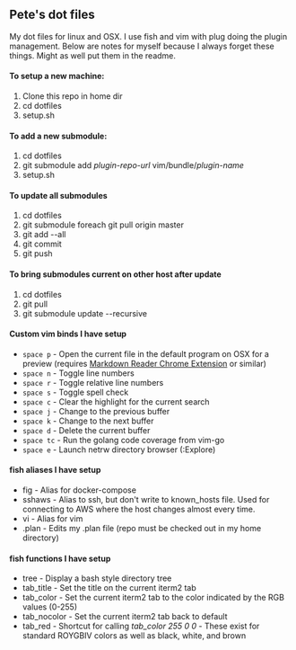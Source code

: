 ## Pete's dot files

My dot files for linux and OSX. I use fish and vim with plug doing the plugin management. Below are notes for myself
because I always forget these things. Might as well put them in the readme.

#### To setup a new machine:
1. Clone this repo in home dir
2. cd dotfiles
3. setup.sh

#### To add a new submodule:
1. cd dotfiles
2. git submodule add *plugin-repo-url* vim/bundle/*plugin-name*
3. setup.sh

#### To update all submodules
1. cd dotfiles
2. git submodule foreach git pull origin master
3. git add --all
4. git commit
5. git push

#### To bring submodules current on other host after update
1. cd dotfiles
2. git pull
3. git submodule update --recursive

#### Custom vim binds I have setup
* `space p` - Open the current file in the default program on OSX for a preview (requires [Markdown Reader Chrome Extension](https://chrome.google.com/webstore/detail/markdown-reader/gpoigdifkoadgajcincpilkjmejcaanc) or similar)
* `space n` - Toggle line numbers
* `space r` - Toggle relative line numbers
* `space s` - Toggle spell check
* `space c` - Clear the highlight for the current search
* `space j` - Change to the previous buffer
* `space k` - Change to the next buffer
* `space d` - Delete the current buffer
* `space tc` - Run the golang code coverage from vim-go
* `space e` - Launch netrw directory browser (:Explore)

#### fish aliases I have setup
* fig - Alias for docker-compose
* sshaws - Alias to ssh, but don't write to known_hosts file. Used for connecting to AWS where the host changes almost every time.
* vi - Alias for vim
* .plan - Edits my .plan file (repo must be checked out in my home directory)

#### fish functions I have setup
* tree - Display a bash style directory tree
* tab_title - Set the title on the current iterm2 tab
* tab_color <red> <green> <blue> - Set the current iterm2 tab to the color indicated by the RGB values (0-255)
* tab_nocolor - Set the current iterm2 tab back to default
* tab_red - Shortcut for calling *tab_color 255 0 0* - These exist for standard ROYGBIV colors as well as black, white, and brown 
